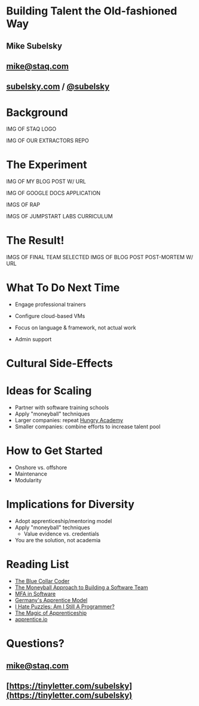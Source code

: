 <!SLIDE>
# Building Talent the Old-fashioned Way

## Mike Subelsky
## [mike@staq.com](mailto:mike@staq.com)
## [subelsky.com](http://www.subelsky.com/) / [@subelsky](https://twitter.com/subelsky)

<!SLIDE transition=fade>

# Background

IMG OF STAQ LOGO

<!SLIDE>

IMG OF OUR EXTRACTORS REPO

<!SLIDE>

# The Experiment
IMG OF MY BLOG POST W/ URL

<!SLIDE>

IMG OF GOOGLE DOCS APPLICATION

<!SLIDE>

IMGS OF RAP

<!SLIDE>

IMGS OF JUMPSTART LABS CURRICULUM

<!SLIDE>

# The Result!

IMGS OF FINAL TEAM SELECTED
IMGS OF BLOG POST POST-MORTEM W/ URL

<!SLIDE bullets incremental>

# What To Do Next Time

* Engage professional trainers

* Configure cloud-based VMs

* Focus on language & framework, not actual work

* Admin support

<!SLIDE bullets incremental>

# Cultural Side-Effects

<!SLIDE bullets incremental>

# Ideas for Scaling

* Partner with software training schools
* Apply "moneyball" techniques
* Larger companies: repeat [Hungry Academy](http://www.hungryacademy.com/)
* Smaller companies: combine efforts to increase talent pool

<!SLIDE bullets incremental>

# How to Get Started

* Onshore vs. offshore
* Maintenance
* Modularity

<!SLIDE bullets incremental>

# Implications for Diversity

* Adopt apprenticeship/mentoring model
* Apply "moneyball" techniques
  * Value evidence vs. credentials
* You are the solution, not academia

<!SLIDE bullets>

# Reading List

* [The Blue Collar Coder](http://dashes.com/anil/2012/10/the-blue-collar-coder.html)
* [The Moneyball Approach to Building a Software Team](http://devblog.moz.com/2014/09/the-moneyball-approach-to-building-a-software-team/)
* [MFA in Software](https://www.dreamsongs.com/MFASoftware.html)
* [Germany's Apprentice Model](http://www.theatlantic.com/business/archive/2014/10/why-germany-is-so-much-better-at-training-its-workers/381550)
* [I Hate Puzzles: Am I Still A Programmer?](http://zef.me/3666/i-hate-puzzles/)
* [The Magic of Apprenticeship](http://fourhourworkweek.com/2012/11/12/the-magic-of-apprenticeship-a-how-to-guide/)
* [apprentice.io](http://www.apprentice.io/)

<!SLIDE bullets>

# Questions?
## [mike@staq.com](mailto:mike@staq.com)
## [https://tinyletter.com/subelsky](https://tinyletter.com/subelsky)
